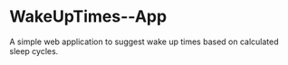# WakeUpTimes--App
A simple web application to suggest wake up times based on calculated sleep cycles.
